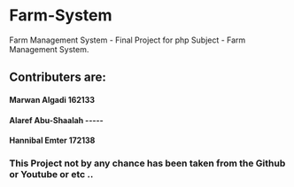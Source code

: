# Farm-System

Farm Management System - Final Project for php Subject - Farm Management System.

## Contributers are:
#### Marwan Algadi 162133
#### Alaref Abu-Shaalah -----
#### Hannibal Emter 172138 

### This Project not by any chance has been taken from the Github or Youtube or etc ..
